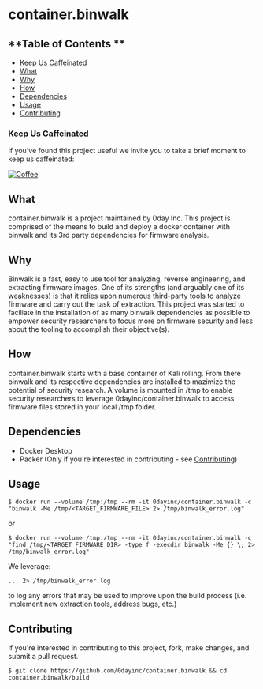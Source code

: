 # container.binwalk
## **Table of Contents ** ##
- [Keep Us Caffeinated](#keep-us-caffeinated)
- [What](#what)
- [Why](#why)
- [How](#how)
- [Dependencies](#dependencies)
- [Usage](#usage)
- [Contributing](#contributing)

### **Keep Us Caffeinated** ###
If you've found this project useful we invite you to take a brief moment to keep us caffeinated:

[![Coffee](https://www.buymeacoffee.com/assets/img/custom_images/orange_img.png)](https://buymeacoff.ee/0dayinc)

## **What** ##
container.binwalk is a project maintained by 0day Inc.  This project is comprised of the means to build and deploy a docker container with binwalk and its 3rd party dependencies for firmware analysis.

## **Why** ##
Binwalk is a fast, easy to use tool for analyzing, reverse engineering, and extracting firmware images.  One of its strengths (and arguably one of its weaknesses) is that it relies upon numerous third-party tools to analyze firmware and carry out the task of extraction.  This project was started to faciliate in the installation of as many binwalk dependencies as possible to empower security researchers to focus more on firmware security and less about the tooling to accomplish their objective(s).

## **How** ##
container.binwalk starts with a base container of Kali rolling.  From there binwalk and its respective dependencies are installed to mazimize the potential of security research.  A volume is mounted in /tmp to enable security researchers to leverage 0dayinc/container.binwalk to access firmware files stored in your local /tmp folder.

## **Dependencies** ##
- Docker Desktop
- Packer (Only if you're interested in contributing - see [Contributing](#contributing))  

## **Usage** ##
```
$ docker run --volume /tmp:/tmp --rm -it 0dayinc/container.binwalk -c "binwalk -Me /tmp/<TARGET_FIRMWARE_FILE> 2> /tmp/binwalk_error.log"
```
or
```
$ docker run --volume /tmp:/tmp --rm -it 0dayinc/container.binwalk -c "find /tmp/<TARGET_FIRMWARE_DIR> -type f -execdir binwalk -Me {} \; 2> /tmp/binwalk_error.log"
```

We leverage:
```
... 2> /tmp/binwalk_error.log
```
to log any errors that may be used to improve upon the build process (i.e. implement new extraction tools, address bugs, etc.)

## **Contributing**
If you're interested in contributing to this project, fork, make changes, and submit a pull request.

```
$ git clone https://github.com/0dayinc/container.binwalk && cd container.binwalk/build
```
